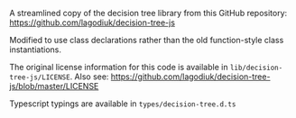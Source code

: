 A streamlined copy of the decision tree library from this GitHub repository:
https://github.com/lagodiuk/decision-tree-js

Modified to use class declarations rather than the old function-style class instantiations.

The original license information for this code is available in `lib/decision-tree-js/LICENSE`. Also see:
https://github.com/lagodiuk/decision-tree-js/blob/master/LICENSE

Typescript typings are available in `types/decision-tree.d.ts`
